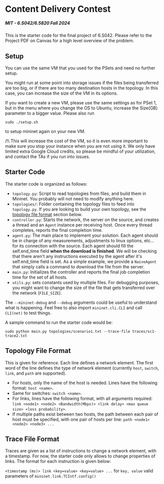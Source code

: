 # Content Delivery Contest
##### MIT - 6.S042/6.5820 Fall 2024

This is the starter code for the final project of 6.S042. Please refer to the Project PDF on Canvas for a high level overview of the problem.

## Setup
You can use the same VM that you used for the PSets and need no further setup.

You might run at some point into storage issues if the files being transferred are too big, or if there are too many destination hosts in the topology. In this case, you can increase the size of the VM in its options.

If you want to create a new VM, please use the same settings as for PSet 1, but in the menu where you change the OS to Ubuntu, increase the Size(GB) parameter to a bigger value. Please also run 
```
sudo ./setup.sh
```
to setup mininet again on your new VM.

/!\ This will increase the cost of the VM, so it is even more important to make sure you stop your instance when you are not using it. We only have limited extra Google Cloud credits, so please be mindful of your utilization, and contact the TAs if you run into issues.

## Starter Code
The starter code is organized as follows:
 - `topology.py`: Script to read topologies from files, and build them in Mininet. You probably will not need to modify anything here.
 - `topologies/`: Folder containing the topology files to feed into `topology.py`. If you are looking to build your own topology, see the [topology file format](README.md#topology-file-format) section below.
 - `controller.py`: Starts the network, the server on the source, and creates a thread and an `Agent` instance per receiving host. Once every thread completes, reports the final completion time. 
 - `agent.py`: The main place to implement your solution. Each agent should be in charge of any measurements, adjustments to linux options, etc... for its connection with the source. Each agent should fill the self.end_time field **when the download is finished**. We will be checking that there aren't any instructions executed by the agent after it's self.end_time field is set. As a simple example, we provide a `NaiveAgent` that simply calls a command to download the file from the server. 
 - `main.py`: Initializes the controller and reports the final job completion time for the set of all hosts.
 - `utils.py`: sets constants used by multiple files. For debugging purposes, you might want to change the size of the file that gets transferred over the network (`FILE_SIZE`).

The `--mininet-debug` and `--debug` arguments could be useful to understand what is happening. Feel free to also import `mininet.cli.CLI` and call `CLI(net)` to test things.

A sample command to run the starter code would be:
```
sudo python main.py topologies/scenario1.txt --trace-file traces/sc1-trace2.txt
```

## Topology File Format

This is given for reference. Each line defines a network element. The first word of the line defines the type of network element (currently `host`, `switch`, `link`, and `path` are supported). 
 - For hosts, only the name of the host is needed. Lines have the following format: `host <name>`.
 - Same for switches: `switch <name>`.
 - For links, lines have the following format, with all arguments required: `link <node1> <node2> <Bandwidth(Mbps)> <link delay> <max queue size> <loss probability>`.
 - If multiple paths exist between two hosts, the path between each pair of host must be specified, with one pair of hosts per line: `path <node1> <node2> <node3> ...`

## Trace File Format
Traces are given as a list of instructions to change a network element, with a timestamp. For now, the starter code only allows to change properties of links. The format for each instruction is given below:

`<timestamp (ms)> link <key=value> <key=value> ...` for `key, value` valid parameters of `mininet.link.TCIntf.config()`